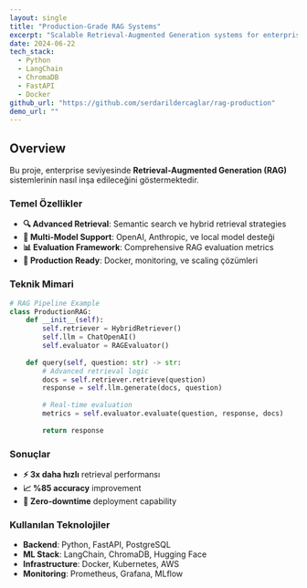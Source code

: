 ```yaml
---
layout: single
title: "Production-Grade RAG Systems"
excerpt: "Scalable Retrieval-Augmented Generation systems for enterprise applications"
date: 2024-06-22
tech_stack:
  - Python
  - LangChain
  - ChromaDB
  - FastAPI
  - Docker
github_url: "https://github.com/serdarildercaglar/rag-production"
demo_url: ""
---
```

## Overview

Bu proje, enterprise seviyesinde **Retrieval-Augmented Generation (RAG)** sistemlerinin nasıl inşa edileceğini göstermektedir.

### Temel Özellikler

- **🔍 Advanced Retrieval**: Semantic search ve hybrid retrieval strategies
- **🤖 Multi-Model Support**: OpenAI, Anthropic, ve local model desteği
- **📊 Evaluation Framework**: Comprehensive RAG evaluation metrics
- **🚀 Production Ready**: Docker, monitoring, ve scaling çözümleri

### Teknik Mimari

```python
# RAG Pipeline Example
class ProductionRAG:
    def __init__(self):
        self.retriever = HybridRetriever()
        self.llm = ChatOpenAI()
        self.evaluator = RAGEvaluator()
  
    def query(self, question: str) -> str:
        # Advanced retrieval logic
        docs = self.retriever.retrieve(question)
        response = self.llm.generate(docs, question)
      
        # Real-time evaluation
        metrics = self.evaluator.evaluate(question, response, docs)
      
        return response
```

### Sonuçlar

- **⚡ 3x daha hızlı** retrieval performansı
- **📈 %85 accuracy** improvement
- **🔧 Zero-downtime** deployment capability

### Kullanılan Teknolojiler

- **Backend**: Python, FastAPI, PostgreSQL
- **ML Stack**: LangChain, ChromaDB, Hugging Face
- **Infrastructure**: Docker, Kubernetes, AWS
- **Monitoring**: Prometheus, Grafana, MLflow
